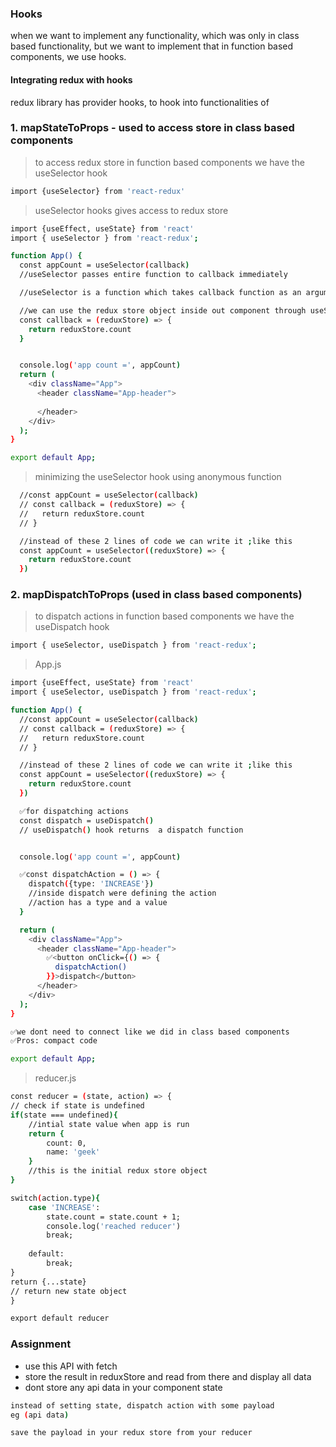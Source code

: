 ### Hooks
when we want to implement any functionality, which was only in class based functionality, but we want to implement that in function based components, we use hooks.

#### Integrating redux with hooks 
redux library has provider hooks, to hook into functionalities of 

### 1. mapStateToProps - used to access store in class based components 
> to access redux store in function based components we have the useSelector hook
```bash 
import {useSelector} from 'react-redux'
```
> useSelector hooks gives access to redux store 
```bash 
import {useEffect, useState} from 'react'
import { useSelector } from 'react-redux';

function App() {
  const appCount = useSelector(callback)
  //useSelector passes entire function to callback immediately 

  //useSelector is a function which takes callback function as an argument which contains the reduxstore 

  //we can use the redux store object inside out component through useSelector 
  const callback = (reduxStore) => {
    return reduxStore.count
  }


  console.log('app count =', appCount)
  return (
    <div className="App">
      <header className="App-header">
       
      </header>
    </div>
  );
}

export default App;
```
> minimizing the useSelector hook using anonymous function 
```bash 
  //const appCount = useSelector(callback)
  // const callback = (reduxStore) => {
  //   return reduxStore.count
  // }

  //instead of these 2 lines of code we can write it ;like this 
  const appCount = useSelector((reduxStore) => {
    return reduxStore.count
  })
```

### 2. mapDispatchToProps (used in class based components)
> to dispatch actions in function based components we have the useDispatch hook
```bash 
import { useSelector, useDispatch } from 'react-redux';
```
> App.js 
```bash 
import {useEffect, useState} from 'react'
import { useSelector, useDispatch } from 'react-redux';

function App() {
  //const appCount = useSelector(callback)
  // const callback = (reduxStore) => {
  //   return reduxStore.count
  // }

  //instead of these 2 lines of code we can write it ;like this 
  const appCount = useSelector((reduxStore) => {
    return reduxStore.count
  })

  ✅for dispatching actions 
  const dispatch = useDispatch()
  // useDispatch() hook returns  a dispatch function 


  console.log('app count =', appCount)

  ✅const dispatchAction = () => {
    dispatch({type: 'INCREASE'})
    //inside dispatch were defining the action 
    //action has a type and a value 
  }

  return (
    <div className="App">
      <header className="App-header">
        ✅<button onClick={() => {
          dispatchAction()
        }}>dispatch</button>
      </header>
    </div>
  );
}

✅we dont need to connect like we did in class based components 
✅Pros: compact code 

export default App;
```
> reducer.js 
```bash 
const reducer = (state, action) => {
// check if state is undefined 
if(state === undefined){
    //intial state value when app is run 
    return {
        count: 0, 
        name: 'geek'
    }
    //this is the initial redux store object 
}

switch(action.type){
    case 'INCREASE':
        state.count = state.count + 1;
        console.log('reached reducer')
        break;
    
    default:
        break;
}
return {...state} 
// return new state object 
}

export default reducer
```
### Assignment 
- use this API with fetch 
- store the result in reduxStore and read from there and display all data 
- dont store any api data in your component state 

```bash 
instead of setting state, dispatch action with some payload
eg (api data)

save the payload in your redux store from your reducer 
```


